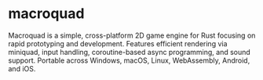 # macroquad

Macroquad is a simple, cross-platform 2D game engine for Rust focusing on rapid prototyping and development. Features efficient rendering via miniquad, input handling, coroutine-based async programming, and sound support. Portable across Windows, macOS, Linux, WebAssembly, Android, and iOS.